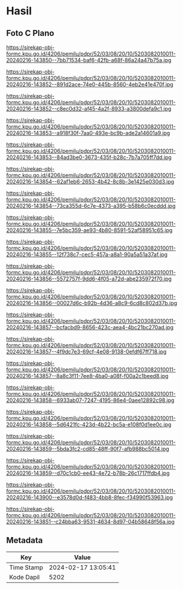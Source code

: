 # Hasil

## Foto C Plano

https://sirekap-obj-formc.kpu.go.id/4206/pemilu/pdpr/52/03/08/20/10/5203082010011-20240216-143850--7bb71534-baf6-42fb-a68f-86a24a47b75a.jpg

https://sirekap-obj-formc.kpu.go.id/4206/pemilu/pdpr/52/03/08/20/10/5203082010011-20240216-143852--891d2ace-74e0-445b-8560-4eb2e41e470f.jpg

https://sirekap-obj-formc.kpu.go.id/4206/pemilu/pdpr/52/03/08/20/10/5203082010011-20240216-143852--c8ec0d32-af45-4a2f-8933-a3800defa9c1.jpg

https://sirekap-obj-formc.kpu.go.id/4206/pemilu/pdpr/52/03/08/20/10/5203082010011-20240216-143853--a918f30f-7aa0-493e-bc9b-ade2a14601a9.jpg

https://sirekap-obj-formc.kpu.go.id/4206/pemilu/pdpr/52/03/08/20/10/5203082010011-20240216-143853--84ad3be0-3673-435f-b28c-7b7a705ff7dd.jpg

https://sirekap-obj-formc.kpu.go.id/4206/pemilu/pdpr/52/03/08/20/10/5203082010011-20240216-143854--62af1eb6-2653-4b42-8c8b-3e1425e030d3.jpg

https://sirekap-obj-formc.kpu.go.id/4206/pemilu/pdpr/52/03/08/20/10/5203082010011-20240216-143854--73ca355d-6c7e-4373-a395-b58b6c0ecddd.jpg

https://sirekap-obj-formc.kpu.go.id/4206/pemilu/pdpr/52/03/08/20/10/5203082010011-20240216-143855--7e5bc359-ae93-4b80-8591-52af58951c65.jpg

https://sirekap-obj-formc.kpu.go.id/4206/pemilu/pdpr/52/03/08/20/10/5203082010011-20240216-143855--12f738c7-cec5-457a-a8a1-90a5a51a37af.jpg

https://sirekap-obj-formc.kpu.go.id/4206/pemilu/pdpr/52/03/08/20/10/5203082010011-20240216-143856--5572757f-9dd6-4f05-a72d-abe235972f70.jpg

https://sirekap-obj-formc.kpu.go.id/4206/pemilu/pdpr/52/03/08/20/10/5203082010011-20240216-143856--00027d6c-b92b-4d36-a8c9-6cd8c802d37b.jpg

https://sirekap-obj-formc.kpu.go.id/4206/pemilu/pdpr/52/03/08/20/10/5203082010011-20240216-143857--bcfacbd9-8656-423c-aea4-4bc21bc270ad.jpg

https://sirekap-obj-formc.kpu.go.id/4206/pemilu/pdpr/52/03/08/20/10/5203082010011-20240216-143857--4f9dc7e3-69cf-4e08-9138-0efdf67ff718.jpg

https://sirekap-obj-formc.kpu.go.id/4206/pemilu/pdpr/52/03/08/20/10/5203082010011-20240216-143857--8a8c3f11-7ee8-4ba0-a08f-f00a2c1beed8.jpg

https://sirekap-obj-formc.kpu.go.id/4206/pemilu/pdpr/52/03/08/20/10/5203082010011-20240216-143858--6933ab07-7247-4195-86e4-0aee12892c98.jpg

https://sirekap-obj-formc.kpu.go.id/4206/pemilu/pdpr/52/03/08/20/10/5203082010011-20240216-143858--5d6421fc-423d-4b22-bc5a-e108f0d1ee0c.jpg

https://sirekap-obj-formc.kpu.go.id/4206/pemilu/pdpr/52/03/08/20/10/5203082010011-20240216-143859--5bda3fc2-cd85-48ff-90f7-afb988bc5014.jpg

https://sirekap-obj-formc.kpu.go.id/4206/pemilu/pdpr/52/03/08/20/10/5203082010011-20240216-143859--d70c1cb0-ee43-4e72-b78b-26c1717ffdb4.jpg

https://sirekap-obj-formc.kpu.go.id/4206/pemilu/pdpr/52/03/08/20/10/5203082010011-20240216-143900--e3578d0d-f483-4bb8-8fec-f34990f53963.jpg

https://sirekap-obj-formc.kpu.go.id/4206/pemilu/pdpr/52/03/08/20/10/5203082010011-20240216-143851--c24bba63-9531-4634-8d97-04b58648f56a.jpg


## Metadata

| Key        | Value               |
| ---------- | ------------------- |
| Time Stamp | 2024-02-17 13:05:41 |
| Kode Dapil | 5202                |



